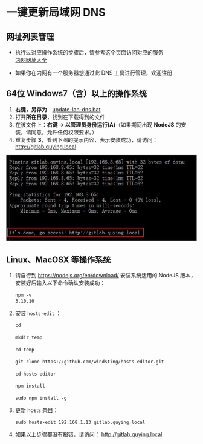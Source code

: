 # 一键更新局域网 DNS

## 网址列表管理
- 执行过对应操作系统的步骤后，请参考这个页面访问对应的服务  
  [内网网址大全](http://gitlab.quying.local/wangg/hosts-edit/blob/feature/quying-dns/asset/host_list.md)

- 如果你在内网有一个服务器想通过此 DNS 工具进行管理，欢迎注册

## 64位 Windows7（含）以上的操作系统

1. **右键，另存为**：[update-lan-dns.bat](http://192.168.1.13:10080/wangg/hosts-edit/raw/feature/quying-dns/asset/update-lan-dns.bat)
1. 打开**所在目录**，找到在下载得到的文件
1. 在该文件上：**右键 -> 以管理员身份运行(A)**（如果期间出现 **NodeJS** 的安装，请同意，允许任何权限要求。）
1. 重复步骤 **3**，看到下图的提示内容，表示安装成功，请访问： http://gitlab.quying.local

![Succeed](update-lan-dns-succeed-marked.jpg)

## Linux、MacOSX 等操作系统

1. 请自行到 https://nodejs.org/en/download/ 安装系统适用的 NodeJS 版本，安装好后输入以下命令确认安装成功：

    ```shell
    npm -v
    3.10.10
    ```

1. 安装 `hosts-edit` ：

    ```shell
    cd

    mkdir temp

    cd temp

    git clone https://github.com/windsting/hosts-editor.git

    cd hosts-editor

    npm install

    sudo npm install -g
    ```

1. 更新 hosts 条目：

    ```shell
    sudo hosts-edit 192.168.1.13 gitlab.quying.local
    ```

1. 如果以上步骤都没有报错，请访问： http://gitlab.quying.local

